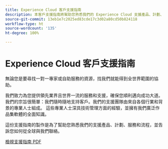 ```yaml
---
title: Experience Cloud 客戶支援指南
description: 本客戶支援指南將幫助您熟悉我們的 Experience Cloud 支援產品、計劃、服務和流程，並告訴您如何從全球各地與我們聯絡。
source-git-commit: 13eb1e7c2025ed83cde17c3d02a80cd50b824118
workflow-type: ht
source-wordcount: '135'
ht-degree: 100%

---
```


# Experience Cloud 客戶支援指南

無論您是要尋找一對一專家或自助服務的資源，找我們就能得到全世界範圍的協助。

我們致力為您提供領先業界且世界一流的服務和支援，確保您順利邁向成功大道。我們的宗旨很簡單：我們隨時隨地支持客戶。我們的支援團隊由來自各個行業和背景的專業人士組成。 這些專業人士深具技術管理方面的經驗，並擁有我們廣泛作品集軟體的全面知識。

這份支援指南的製作是為了幫助您熟悉我們的支援產品、計劃、服務和流程，並告訴您如何從全球與我們聯絡。

[檢視支援指南 PDF](assets/ExperienceCloudCustomerSupportGuide.pdf)
